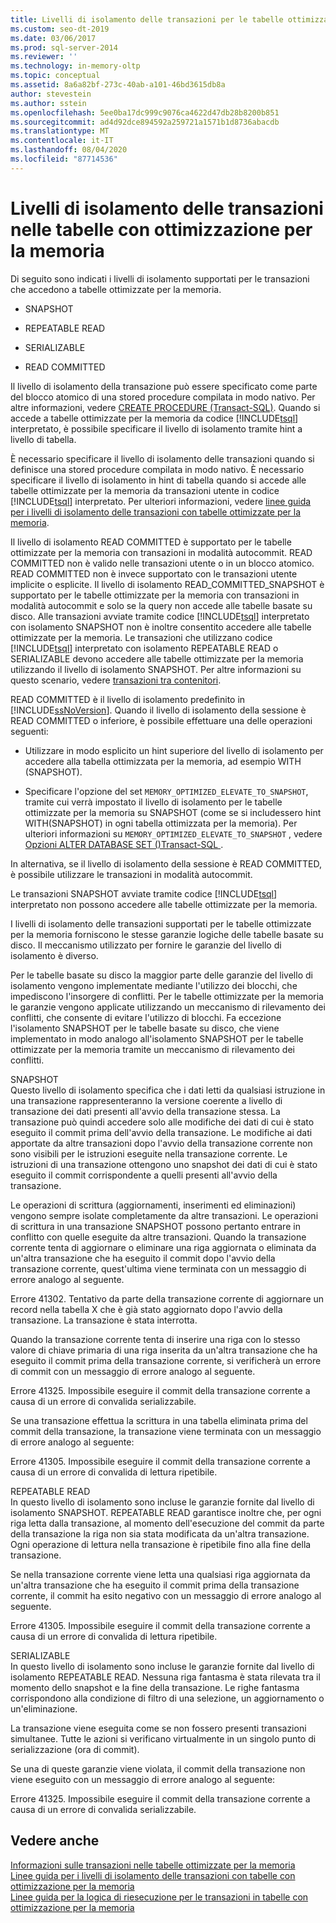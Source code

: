 ```yaml
---
title: Livelli di isolamento delle transazioni per le tabelle ottimizzate per la memoria | Microsoft Docs
ms.custom: seo-dt-2019
ms.date: 03/06/2017
ms.prod: sql-server-2014
ms.reviewer: ''
ms.technology: in-memory-oltp
ms.topic: conceptual
ms.assetid: 8a6a82bf-273c-40ab-a101-46bd3615db8a
author: stevestein
ms.author: sstein
ms.openlocfilehash: 5ee0ba17dc999c9076ca4622d47db28b8200b851
ms.sourcegitcommit: ad4d92dce894592a259721a1571b1d8736abacdb
ms.translationtype: MT
ms.contentlocale: it-IT
ms.lasthandoff: 08/04/2020
ms.locfileid: "87714536"
---
```

# <a name="transaction-isolation-levels-in-memory-optimized-tables"></a>Livelli di isolamento delle transazioni nelle tabelle con ottimizzazione per la memoria

  Di seguito sono indicati i livelli di isolamento supportati per le transazioni che accedono a tabelle ottimizzate per la memoria.  
  
-   SNAPSHOT  
  
-   REPEATABLE READ  
  
-   SERIALIZABLE  
  
-   READ COMMITTED  
  
 Il livello di isolamento della transazione può essere specificato come parte del blocco atomico di una stored procedure compilata in modo nativo. Per altre informazioni, vedere [CREATE PROCEDURE &#40;Transact-SQL&#41;](/sql/t-sql/statements/create-procedure-transact-sql). Quando si accede a tabelle ottimizzate per la memoria da codice [!INCLUDE[tsql](../includes/tsql-md.md)] interpretato, è possibile specificare il livello di isolamento tramite hint a livello di tabella.  
  
 È necessario specificare il livello di isolamento delle transazioni quando si definisce una stored procedure compilata in modo nativo. È necessario specificare il livello di isolamento in hint di tabella quando si accede alle tabelle ottimizzate per la memoria da transazioni utente in codice [!INCLUDE[tsql](../includes/tsql-md.md)] interpretato. Per ulteriori informazioni, vedere [linee guida per i livelli di isolamento delle transazioni con tabelle ottimizzate per la memoria](../relational-databases/in-memory-oltp/memory-optimized-tables.md).  
  
 Il livello di isolamento READ COMMITTED è supportato per le tabelle ottimizzate per la memoria con transazioni in modalità autocommit. READ COMMITTED non è valido nelle transazioni utente o in un blocco atomico. READ COMMITTED non è invece supportato con le transazioni utente implicite o esplicite. Il livello di isolamento READ_COMMITTED_SNAPSHOT è supportato per le tabelle ottimizzate per la memoria con transazioni in modalità autocommit e solo se la query non accede alle tabelle basate su disco. Alle transazioni avviate tramite codice [!INCLUDE[tsql](../includes/tsql-md.md)] interpretato con isolamento SNAPSHOT non è inoltre consentito accedere alle tabelle ottimizzate per la memoria. Le transazioni che utilizzano codice [!INCLUDE[tsql](../includes/tsql-md.md)] interpretato con isolamento REPEATABLE READ o SERIALIZABLE devono accedere alle tabelle ottimizzate per la memoria utilizzando il livello di isolamento SNAPSHOT. Per altre informazioni su questo scenario, vedere [transazioni tra contenitori](cross-container-transactions.md).  
  
 READ COMMITTED è il livello di isolamento predefinito in [!INCLUDE[ssNoVersion](../includes/ssnoversion-md.md)]. Quando il livello di isolamento della sessione è READ COMMITTED o inferiore, è possibile effettuare una delle operazioni seguenti:  
  
-   Utilizzare in modo esplicito un hint superiore del livello di isolamento per accedere alla tabella ottimizzata per la memoria, ad esempio WITH (SNAPSHOT).  
  
-   Specificare l'opzione del set `MEMORY_OPTIMIZED_ELEVATE_TO_SNAPSHOT`, tramite cui verrà impostato il livello di isolamento per le tabelle ottimizzate per la memoria su SNAPSHOT (come se si includessero hint WITH(SNAPSHOT) in ogni tabella ottimizzata per la memoria). Per ulteriori informazioni su `MEMORY_OPTIMIZED_ELEVATE_TO_SNAPSHOT` , vedere [Opzioni ALTER DATABASE SET &#40;&#41;Transact-SQL ](/sql/t-sql/statements/alter-database-transact-sql-set-options).  
  
 In alternativa, se il livello di isolamento della sessione è READ COMMITTED, è possibile utilizzare le transazioni in modalità autocommit.  
  
 Le transazioni SNAPSHOT avviate tramite codice [!INCLUDE[tsql](../includes/tsql-md.md)] interpretato non possono accedere alle tabelle ottimizzate per la memoria.  
  
 I livelli di isolamento delle transazioni supportati per le tabelle ottimizzate per la memoria forniscono le stesse garanzie logiche delle tabelle basate su disco. Il meccanismo utilizzato per fornire le garanzie del livello di isolamento è diverso.  
  
 Per le tabelle basate su disco la maggior parte delle garanzie del livello di isolamento vengono implementate mediante l'utilizzo dei blocchi, che impediscono l'insorgere di conflitti. Per le tabelle ottimizzate per la memoria le garanzie vengono applicate utilizzando un meccanismo di rilevamento dei conflitti, che consente di evitare l'utilizzo di blocchi. Fa eccezione l'isolamento SNAPSHOT per le tabelle basate su disco, che viene implementato in modo analogo all'isolamento SNAPSHOT per le tabelle ottimizzate per la memoria tramite un meccanismo di rilevamento dei conflitti.  
  
 SNAPSHOT  
 Questo livello di isolamento specifica che i dati letti da qualsiasi istruzione in una transazione rappresenteranno la versione coerente a livello di transazione dei dati presenti all'avvio della transazione stessa. La transazione può quindi accedere solo alle modifiche dei dati di cui è stato eseguito il commit prima dell'avvio della transazione. Le modifiche ai dati apportate da altre transazioni dopo l'avvio della transazione corrente non sono visibili per le istruzioni eseguite nella transazione corrente. Le istruzioni di una transazione ottengono uno snapshot dei dati di cui è stato eseguito il commit corrispondente a quelli presenti all'avvio della transazione.  
  
 Le operazioni di scrittura (aggiornamenti, inserimenti ed eliminazioni) vengono sempre isolate completamente da altre transazioni. Le operazioni di scrittura in una transazione SNAPSHOT possono pertanto entrare in conflitto con quelle eseguite da altre transazioni. Quando la transazione corrente tenta di aggiornare o eliminare una riga aggiornata o eliminata da un'altra transazione che ha eseguito il commit dopo l'avvio della transazione corrente, quest'ultima viene terminata con un messaggio di errore analogo al seguente.  
  
 Errore 41302. Tentativo da parte della transazione corrente di aggiornare un record nella tabella X che è già stato aggiornato dopo l'avvio della transazione. La transazione è stata interrotta.  
  
 Quando la transazione corrente tenta di inserire una riga con lo stesso valore di chiave primaria di una riga inserita da un'altra transazione che ha eseguito il commit prima della transazione corrente, si verificherà un errore di commit con un messaggio di errore analogo al seguente.  
  
 Errore 41325. Impossibile eseguire il commit della transazione corrente a causa di un errore di convalida serializzabile.  
  
 Se una transazione effettua la scrittura in una tabella eliminata prima del commit della transazione, la transazione viene terminata con un messaggio di errore analogo al seguente:  
  
 Errore 41305. Impossibile eseguire il commit della transazione corrente a causa di un errore di convalida di lettura ripetibile.  
  
 REPEATABLE READ  
 In questo livello di isolamento sono incluse le garanzie fornite dal livello di isolamento SNAPSHOT. REPEATABLE READ garantisce inoltre che, per ogni riga letta dalla transazione, al momento dell'esecuzione del commit da parte della transazione la riga non sia stata modificata da un'altra transazione. Ogni operazione di lettura nella transazione è ripetibile fino alla fine della transazione.  
  
 Se nella transazione corrente viene letta una qualsiasi riga aggiornata da un'altra transazione che ha eseguito il commit prima della transazione corrente, il commit ha esito negativo con un messaggio di errore analogo al seguente.  
  
 Errore 41305. Impossibile eseguire il commit della transazione corrente a causa di un errore di convalida di lettura ripetibile.  
  
 SERIALIZABLE  
 In questo livello di isolamento sono incluse le garanzie fornite dal livello di isolamento REPEATABLE READ. Nessuna riga fantasma è stata rilevata tra il momento dello snapshot e la fine della transazione. Le righe fantasma corrispondono alla condizione di filtro di una selezione, un aggiornamento o un'eliminazione.  
  
 La transazione viene eseguita come se non fossero presenti transazioni simultanee. Tutte le azioni si verificano virtualmente in un singolo punto di serializzazione (ora di commit).  
  
 Se una di queste garanzie viene violata, il commit della transazione non viene eseguito con un messaggio di errore analogo al seguente:  
  
 Errore 41325. Impossibile eseguire il commit della transazione corrente a causa di un errore di convalida serializzabile.  
  
## <a name="see-also"></a>Vedere anche  
 [Informazioni sulle transazioni nelle tabelle ottimizzate per la memoria](../../2014/database-engine/understanding-transactions-on-memory-optimized-tables.md)   
 [Linee guida per i livelli di isolamento delle transazioni con tabelle con ottimizzazione per la memoria](../relational-databases/in-memory-oltp/memory-optimized-tables.md)   
 [Linee guida per la logica di riesecuzione per le transazioni in tabelle con ottimizzazione per la memoria](../../2014/database-engine/guidelines-for-retry-logic-for-transactions-on-memory-optimized-tables.md)  
  
  
